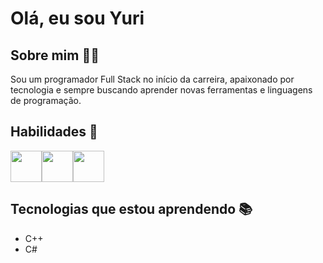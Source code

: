 # Olá, eu sou Yuri

## Sobre mim 🙋‍♂️
Sou um programador Full Stack no início da carreira, apaixonado por tecnologia e sempre buscando aprender novas ferramentas e linguagens de programação.

## Habilidades 🌟
<img width=50 height=50 src="https://cdn.jsdelivr.net/gh/devicons/devicon@latest/icons/html5/html5-original.svg" /><img width=50 height=50 src="https://cdn.jsdelivr.net/gh/devicons/devicon@latest/icons/css3/css3-original.svg" /><img width=50 height=50 src="https://cdn.jsdelivr.net/gh/devicons/devicon@latest/icons/javascript/javascript-original.svg" />

## Tecnologias que estou aprendendo 📚
- C++
- C#
